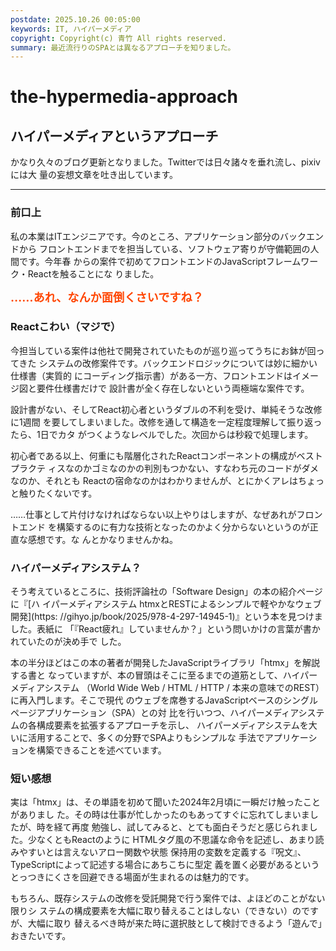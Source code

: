 ```yaml
---
postdate: 2025.10.26 00:05:00
keywords: IT, ハイパーメディア
copyright: Copyright(c) 青竹 All rights reserved.
summary: 最近流行りのSPAとは異なるアプローチを知りました。
---
```


# the-hypermedia-approach

## ハイパーメディアというアプローチ

かなり久々のブログ更新となりました。Twitterでは日々諸々を垂れ流し、pixivには大
量の妄想文章を吐き出しています。

---

### 前口上

私の本業はITエンジニアです。今のところ、アプリケーション部分のバックエンドから
フロントエンドまでを担当している、ソフトウェア寄りが守備範囲の人間です。今年春
からの案件で初めてフロントエンドのJavaScriptフレームワーク・Reactを触ることにな
りました。

<strong style="font-size:130%; color:orangered;">……あれ、なんか面倒くさいですね？</strong>

### Reactこわい（マジで）

今担当している案件は他社で開発されていたものが巡り巡ってうちにお鉢が回ってきた
システムの改修案件です。バックエンドロジックについては妙に細かい仕様書（実質的
にコーディング指示書）がある一方、フロントエンドはイメージ図と要件仕様書だけで
設計書が全く存在しないという両極端な案件です。

設計書がない、そしてReact初心者というダブルの不利を受け、単純そうな改修に1週間
を要してしまいました。改修を通して構造を一定程度理解して振り返ったら、1日でカタ
がつくようなレベルでした。次回からは秒殺で処理します。

初心者である以上、何重にも階層化されたReactコンポーネントの構成がベストプラクテ
ィスなのかゴミなのかの判別もつかない、すなわち元のコードがダメなのか、それとも
Reactの宿命なのかはわかりませんが、とにかくアレはちょっと触りたくないです。

……仕事として片付けなければならない以上やりはしますが、なぜあれがフロントエンド
を構築するのに有力な技術となったのかよく分からないというのが正直な感想です。な
んとかなりませんかね。

### ハイパーメディアシステム？

そう考えているところに、技術評論社の「Software Design」の本の紹介ページに『[ハ
イパーメディアシステム htmxとRESTによるシンプルで軽やかなウェブ開発](https:
//gihyo.jp/book/2025/978-4-297-14945-1)』という本を見つけました。表紙に
「『React疲れ』していませんか？」という問いかけの言葉が書かれていたのが決め手で
した。

本の半分ほどはこの本の著者が開発したJavaScriptライブラリ「htmx」を解説する書と
なっていますが、本の冒頭はそこに至るまでの道筋として、ハイパーメディアシステム
（World Wide Web / HTML / HTTP / 本来の意味でのREST）に再入門します。そこで現代
のウェブを席巻するJavaScriptベースのシングルページアプリケーション（SPA）との対
比を行いつつ、ハイパーメディアシステムの各構成要素を拡張するアプローチを示し、
ハイパーメディアシステムを大いに活用することで、多くの分野でSPAよりもシンプルな
手法でアプリケーションを構築できることを述べています。

### 短い感想

実は「htmx」は、その単語を初めて聞いた2024年2月頃に一瞬だけ触ったことがありまし
た。その時は仕事が忙しかったのもあってすぐに忘れてしまいましたが、時を経て再度
勉強し、試してみると、とても面白そうだと感じられました。少なくともReactのように
HTMLタグ風の不思議な命令を記述し、あまり読みやすいとは言えないアロー関数や状態
保持用の変数を定義する『呪文』、TypeScriptによって記述する場合にあちこちに型定
義を置く必要があるというとっつきにくさを回避できる場面が生まれるのは魅力的です。

もちろん、既存システムの改修を受託開発で行う案件では、よほどのことがない限りシ
ステムの構成要素を大幅に取り替えることはしない（できない）のですが、大幅に取り
替えるべき時が来た時に選択肢として検討できるよう「遊んで」おきたいです。
